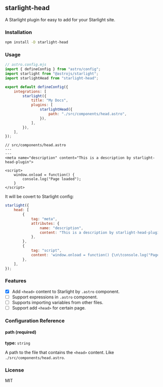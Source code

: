 ## starlight-head

A Starlight plugin for easy to add <head> for your Starlight site.

### Installation

```bash
npm install -D starlight-head
```

### Usage

```js
// astro.config.mjs
import { defineConfig } from "astro/config";
import starlight from "@astrojs/starlight";
import starlightHead from "starlight-head";

export default defineConfig({
	integrations: [
		starlight({
			title: "My Docs",
			plugins: [
				starlightHead({
					path: "./src/components/head.astro",
				}),
			],
		}),
	],
});
```

```astro
// src/components/head.astro
---
---
<meta name="description" content="This is a description by starlight-head-plugin">

<script>
	window.onload = function() {
		console.log("Page loaded");
	}
</script>
```

It will be covert to Starlight config:

```js
starlight({
	head: [
		{
			tag: "meta",
			attributes: {
				name: "description",
				content: "This is a description by starlight-head-plugin",
			},
		},
		{
			tag: "script",
			content: 'window.onload = function() {\n\tconsole.log("Page loaded");\n}',
		},
	],
});
```

### Features

-   [x] Add `<head>` content to Starlight by `.astro` component.
-   [ ] Support expressions in `.astro` component.
-   [ ] Supports importing variables from other files.
-   [ ] Support add `<head>` for certain page.

### Configuration Reference

#### path (required)

**type:** `string`

A path to the file that contains the `<head>` content. Like `./src/components/head.astro`.

### License

MIT

